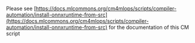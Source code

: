 Please see [https://docs.mlcommons.org/cm4mlops/scripts/compiler-automation/install-onnxruntime-from-src](https://docs.mlcommons.org/cm4mlops/scripts/compiler-automation/install-onnxruntime-from-src) for the documentation of this CM script

